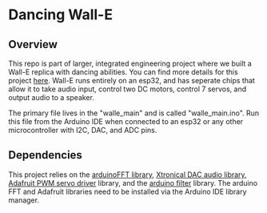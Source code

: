 # Dancing Wall-E

## Overview 

This repo is part of larger, integrated engineering project where we built a Wall-E replica with dancing abilities. You can find more details for this project [here](https://olincollege.github.io/pie-2021-03/Dancing-Wall-e/). Wall-E runs entirely on an esp32, and has seperate chips that allow it to take audio input, control two DC motors, control 7 servos, and output audio to a speaker. 

The primary file lives in the "walle_main" and is called "walle_main.ino". Run this file from the Arduino IDE when connected to an esp32 or any other microcontroller with I2C, DAC, and ADC pins. 

## Dependencies 

This project relies on the [arduinoFFT library](https://github.com/kosme/arduinoFFT), [Xtronical DAC audio library](https://www.xtronical.com/the-dacaudio-library-download-and-installation/), [Adafruit PWM servo driver](https://github.com/adafruit/Adafruit-PWM-Servo-Driver-Library) library, and the [arduino filter](https://tttapa.github.io/Arduino-Filters/Doxygen/d9/de0/Butterworth_8ino-example.html) library. The arduino FFT and Adafruit libraries need to be installed via the Arduino IDE library manager. 

